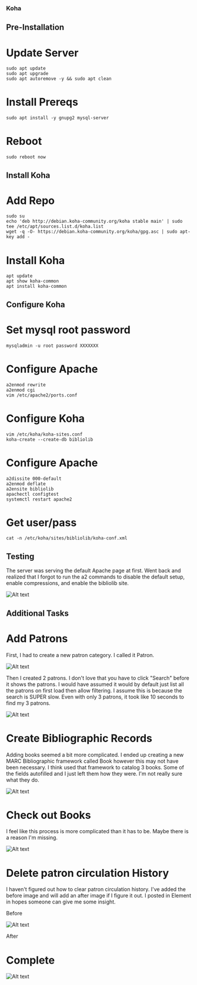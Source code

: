 ### Koha

## Pre-Installation

# Update Server

```
sudo apt update
sudo apt upgrade
sudo apt autoremove -y && sudo apt clean
```

# Install Prereqs

```
sudo apt install -y gnupg2 mysql-server
```

# Reboot

```
sudo reboot now
```

## Install Koha

# Add Repo

```
sudo su
echo 'deb http://debian.koha-community.org/koha stable main' | sudo tee /etc/apt/sources.list.d/koha.list
wget -q -O- https://debian.koha-community.org/koha/gpg.asc | sudo apt-key add -
```

# Install Koha

```
apt update
apt show koha-common
apt install koha-common
```

## Configure Koha

# Set mysql root password

```
mysqladmin -u root password XXXXXXX
```

# Configure Apache

```
a2enmod rewrite
a2enmod cgi
vim /etc/apache2/ports.conf
```

# Configure Koha

```
vim /etc/koha/koha-sites.conf
koha-create --create-db bibliolib
```

# Configure Apache

```
a2dissite 000-default
a2enmod deflate
a2ensite bibliolib
apachectl configtest
systemctl restart apache2
```

# Get user/pass

```
cat -n /etc/koha/sites/bibliolib/koha-conf.xml
```

## Testing

The server was serving the default Apache page at first. Went back and realized that I forgot to run the a2 commands to disable the default setup, enable compressions, and enable the bibliolib site.

![Alt text](/img/koha.png)

## Additional Tasks

# Add Patrons

First, I had to create a new patron category. I called it Patron.

![Alt text](/img/categories.png)

Then I created 2 patrons. I don't love that you have to click "Search" before it shows the patrons. I would have assumed it would by default just list all the patrons on first load then allow filtering. I assume this is because the search is SUPER slow. Even with only 3 patrons, it took like 10 seconds to find my 3 patrons.

![Alt text](/img/patrons.png)

# Create Bibliographic Records

Adding books seemed a bit more complicated. I ended up creating a new MARC Bibliographic framework called Book however this may not have been necessary. I think used that framework to catalog 3 books. Some of the fields autofilled and I just left them how they were. I'm not really sure what they do.

![Alt text](/img/books.png)

# Check out Books
I feel like this process is more complicated than it has to be. Maybe there is a reason I'm missing.

![Alt text](/img/checkout.png)

# Delete patron circulation History

I haven't figured out how to clear patron circulation history. I've added the before image and will add an after image if I figure it out. I posted in Element in hopes someone can give me some insight.

Before

![Alt text](/img/before.png)

After



# Complete

![Alt text](/img/complete.png)